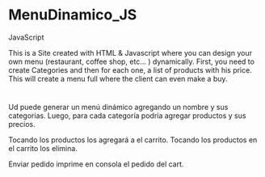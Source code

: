 # MenuDinamico_JS
JavaScript

This is a Site created with HTML & Javascript where you can design your own menu (restaurant, coffee shop, etc... ) dynamically.
First, you need to create Categories and then for each one, a list of products with his price.
This will create a menu full where the client can even make a buy.


#

Ud puede generar un menú dinámico agregando un nombre y sus categorias.
Luego, para cada categoría podría agregar productos y sus precios.

Tocando los productos los agregará a el carrito. 
Tocando los productos en el carrito los elimina.

Enviar pedido imprime en consola el pedido del cart.
